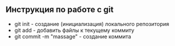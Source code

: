 ## Инструкция по работе с git

* git init - создание (инициализация) локального репозитория
* git add - добавить файлы к текущему коммиту
* git commit -m "massage" - создание коммита